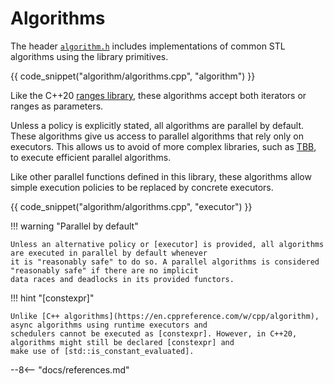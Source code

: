 # Algorithms

The header [`algorithm.h`](reference/Files/algorithm_8h.md) includes implementations of common STL algorithms using the
library primitives.

{{ code_snippet("algorithm/algorithms.cpp", "algorithm") }}

Like the C++20 [ranges library](https://en.cppreference.com/w/cpp/ranges), these algorithms accept both iterators or
ranges as parameters.

Unless a policy is explicitly stated, all algorithms are parallel by default. These algorithms give us access to
parallel algorithms that rely only on executors. This allows us to avoid of more complex libraries, such
as [TBB](https://github.com/oneapi-src/oneTBB), to execute efficient parallel algorithms.

Like other parallel functions defined in this library, these algorithms allow simple execution policies to be replaced
by concrete executors.

{{ code_snippet("algorithm/algorithms.cpp", "executor") }}

!!! warning "Parallel by default"

    Unless an alternative policy or [executor] is provided, all algorithms are executed in parallel by default whenever
    it is "reasonably safe" to do so. A parallel algorithms is considered "reasonably safe" if there are no implicit 
    data races and deadlocks in its provided functors. 

!!! hint "[constexpr]"

    Unlike [C++ algorithms](https://en.cppreference.com/w/cpp/algorithm), async algorithms using runtime executors and
    schedulers cannot be executed as [constexpr]. However, in C++20, algorithms might still be declared [constexpr] and 
    make use of [std::is_constant_evaluated].

--8<-- "docs/references.md"